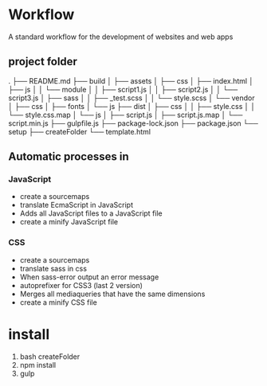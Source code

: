 # Workflow
A standard workflow for the development of websites and web apps

## project folder
.
├── README.md
├── build
│   ├── assets
│   ├── css
│   ├── index.html
│   ├── js
│   │   └── module
│   │       ├── script1.js
│   │       ├── script2.js
│   │       └── script3.js
│   ├── sass
│   │   ├── _test.scss
│   │   └── style.scss
│   └── vendor
│       ├── css
│       ├── fonts
│       └── js
├── dist
│   ├── css
│   │   ├── style.css
│   │   └── style.css.map
│   └── js
│       ├── script.js
│       ├── script.js.map
│       └── script.min.js
├── gulpfile.js
├── package-lock.json
├── package.json
└── setup
    ├── createFolder
    └── template.html

## Automatic processes in
### JavaScript
- create a sourcemaps
- translate EcmaScript in JavaScript
- Adds all JavaScript files to a JavaScript file 
- create a minify JavaScript file

### CSS
- create a sourcemaps
- translate sass in css
- When sass-error output an error message
- autoprefixer for CSS3 (last 2 version)
- Merges all mediaqueries that have the same dimensions
- create a minify CSS file

# install
1. bash createFolder 
2. npm install
3. gulp